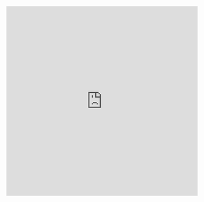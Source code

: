 <!DOCTYPE html>
<html>
<head>
    <title>Embedded Content</title>
</head>
<body>
    <iframe style="max-width:100%" src="https://wordwall.net/uk/embed/92e329cb96b54446bb9d1f50f7f3ca5a?themeId=23&templateId=5&fontStackId=0" width="1000" height="500" frameborder="0" allowfullscreen></iframe>
</body>
</html>
